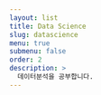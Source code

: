 ```yaml
---
layout: list
title: Data Science
slug: datascience
menu: true
submenu: false
order: 2
description: >
  데이터분석을 공부합니다. 
---
```

